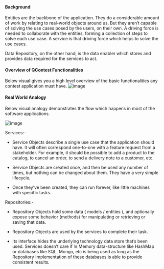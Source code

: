 #### Background

Entities are the backbone of the application. They do a considerable amount of work by relating to real-world objects around us. But they aren’t capable of solving the use cases posed by the users, on their own. A driving force is needed to collaborate with the entities, forming a collection of steps to solve each use case. A service is that driving force which helps to solve the use cases.

Data Repository, on the other hand, is the data enabler which stores and provides data required for the services to act.

#### Overview of QContest Functionalities

Below visual gives you a high level overview of the basic functionalities any contest application must have.
![image](https://storage.googleapis.com/crio-content-container-assets/ME_QCONTEST_MODULE_ME_QCONTEST_MODULE_SERVICES_1662052399_image_2.png)

#### Real World Analogy

Below visual analogy demonstrates the flow which happens in most of the software applications.

![image](https://storage.googleapis.com/crio-content-container-assets/ME_QCONTEST_MODULE_ME_QCONTEST_MODULE_SERVICES_1662052400_image_3.png)

Services:-

- Service Objects describe a single use case that the application should have. It will often correspond one-to-one with a feature request from a stakeholder. For example, it should be possible to add a product to the catalog, to cancel an order, to send a delivery note to a customer, etc.
    
- Service Objects are created once, and then be used any number of times, but nothing can be changed about them. They have a very simple lifecycle.
    
- Once they’ve been created, they can run forever, like little machines with specific tasks.
    

Repositories:-

- Repository Objects hold some data ( models / entities ), and optionally expose some behavior (methods) for manipulating or retrieving or saving that data.
    
- Repository Objects are used by the services to complete their task.
    
- Its interface hides the underlying technology data store that’s been used. Services doesn’t care if In Memory data-structure like HashMap or databases like SQL, Mongo, etc is being used as long as the Repository Implementation of these databases is able to provide consistent results.
    